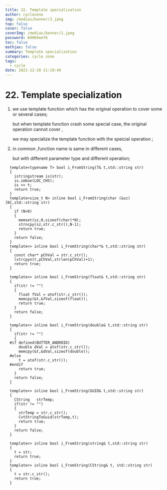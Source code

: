 ```yaml
---
title: 22. Template specialization
author: cyclezone
img: /medias/banner/3.jpeg
top: false
cover: false
coverImg: /medias/banner/1.jpeg
password: 8d969eef6
toc: false
mathjax: false
summary: Template specialization
categories: cycle zone
tags:
  - cycle
date: 2021-12-20 21:19:49
---
```



# 22. Template specialization

 1. we use template function which has the original operation 
    to cover some or several cases;

    but when template function  crash some special case,
	the original operation cannot cover  ,

    we may specialize the template function with the speicial operation  ;

 2. in common ,function name is same in different cases,
    
	but with different parameter type and different operation;

  ```
    template<typename T> bool i_FromString(T& t,std::string str)
    {
      istringstream is(str);
      is.imbue(LOC_CHS);
      is >> t;
      return true;
    }
    template<size_t N> inline bool i_FromString(char (&sz)[N],std::string str)
    {
      if (N>0)
      {
        memset(sz,0,sizeof(char)*N);
        strncpy(sz,str.c_str(),N-1);
        return true;
      }
      return false;
    }
    template<> inline bool i_FromString(char*& t,std::string str)
    {
      const char* pChVal = str.c_str();
      lstrcpyn(t,pChVal,strlen(pChVal)+1);
      return true;
    }

    template<> inline bool i_FromString(float& t,std::string str)
    {
      if(str != "")
      {
        float fVal = atof(str.c_str());
        memcpy(&t,&fVal,sizeof(float));
        return true;
      }
      return false;
    }

    template<> inline bool i_FromString(double& t,std::string str)
    {
      if(str != "")
      {
    #if defined(BUTTER_ANDROID)
        double dVal = atof(str.c_str());
        memcpy(&t,&dVal,sizeof(double));
    #else
        t = atof(str.c_str());
    #endif
        return true;
      }
      return false;
    }

    template<> inline bool i_FromString(GUID& t,std::string str)
    {
      CString   strTemp;
      if(str != "")
      {
        strTemp = str.c_str();
        CvtStringToGuid(strTemp,t);
        return true;
      }
      return false;
    }

    template<> inline bool i_FromString(string& t,std::string str)
    {
      t = str;
      return true;
    }
    template<> inline bool i_FromString(CString& t, std::string str)
    {
      t = str.c_str();
      return true;
    }

  ```

